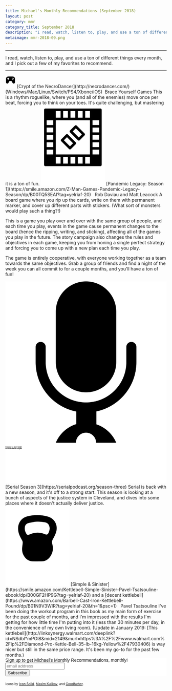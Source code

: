 ```yaml
---
title: Michael's Monthly Recommendations (September 2018)
layout: post
category: mmr
category_title: September 2018
description: "I read, watch, listen to, play, and use a ton of different things every month, and I pick out a few of my favorites to recommend."
metaimage: mmr-2018-09.png
---
```


-----

I read, watch, listen to, play, and use a ton of different things every month, and I pick out a few of my favorites to recommend.

-----


<img src="/images/icons/game.svg" class="mmr-icon" />
<span class="mmr-heading">
[Crypt of the NecroDancer](http://necrodancer.com/)
</span> (Windows/Mac/Linux/Switch/PS4/Xbone/iOS)&nbsp;<span class="mmr-creator">
Brace Yourself Games
</span>  
This is a rhythm roguelike, where you (and all of the enemies) move once per beat, forcing you to think on your toes.
It's quite challenging, but mastering it is a ton of fun.


<img src="/images/icons/boardgame.svg" class="mmr-icon" />
<span class="mmr-heading">
[Pandemic Legacy: Season 1](https://smile.amazon.com/Z-Man-Games-Pandemic-Legacy-Season/dp/B00TQ5SEAI?tag=yelriaf-20)
</span>&nbsp;<span class="mmr-creator">
Rob Daviau and Matt Leacock
</span>  
A board game where you rip up the cards, write on them with permanent marker, and cover up different parts with stickers.
(What sort of monsters would play such a thing?!)

This is a game you play over and over with the same group of people, and each time you play, events in the game cause permanent changes to the board (hence the ripping, writing, and sticking), affecting all of the games you play in the future.
The story campaign also changes the rules and objectives in each game, keeping you from honing a single perfect strategy and forcing you to come up with a new plan each time you play.

The game is entirely cooperative, with everyone working together as a team towards the same objectives.
Grab a group of friends and find a night of the week you can all commit to for a couple months, and you'll have a ton of fun!


<img src="/images/icons/podcast.svg" class="mmr-icon" />
<span class="mmr-heading">
[Serial Season 3](https://serialpodcast.org/season-three)
</span>  
Serial is back with a new season, and it's off to a strong start.
This season is looking at a bunch of aspects of the justice system in Cleveland, and dives into some places where it doesn't actually deliver justice.


<img src="/images/icons/kettlebell.svg" class="mmr-icon" />
<span class="mmr-heading">
[Simple & Sinister](https://smile.amazon.com/Kettlebell-Simple-Sinister-Pavel-Tsatsouline-ebook/dp/B00GF2HP9G?tag=yelriaf-20) and a [decent kettlebell](https://www.amazon.com/Barbell-Cast-Iron-Kettlebell-Pound/dp/B01N9V3WIR?tag=yelriaf-20&th=1&psc=1)
</span>&nbsp;<span class="mmr-creator">
Pavel Tsatsouline
</span>  
I've been doing the workout program in this book as my main form of exercise for the past couple of months, and I'm impressed with the results I'm getting for how little time I'm putting into it (less than 30 minutes per day, in the convenience of my own living room).  
(Update in January 2019: [This kettlebell](http://linksynergy.walmart.com/deeplink?id=NSdbl*mPOl8&mid=2149&murl=https%3A%2F%2Fwww.walmart.com%2Fip%2FDiamond-Pro-Kettle-Bell-35-lb-16kg-Yellow%2F47930406) is way nicer but still in the same price range. It's been my go-to for the past few months.)







<!-- Begin MailChimp Signup Form -->
<link href="//cdn-images.mailchimp.com/embedcode/horizontal-slim-10_7.css" rel="stylesheet" type="text/css">
<style type="text/css">
	#mc_embed_signup{background:#fff; clear:left; font:14px Helvetica,Arial,sans-serif; width:100%;}
	/* Add your own MailChimp form style overrides in your site stylesheet or in this style block.
	   We recommend moving this block and the preceding CSS link to the HEAD of your HTML file. */
</style>
<div id="mc_embed_signup">
<form action="https://michaelfairley.us18.list-manage.com/subscribe/post?u=c59023e4dfd2eb6b5bbf924b5&amp;id=2945a9984d" method="post" id="mc-embedded-subscribe-form" name="mc-embedded-subscribe-form" class="validate" target="_blank" novalidate>
    <div id="mc_embed_signup_scroll">
	<label for="mce-EMAIL">Sign up to get Michael's Monthly Recommendations, monthly!</label>
	<input type="email" value="" name="EMAIL" class="email" id="mce-EMAIL" placeholder="email address" required>
    <!-- real people should not fill this in and expect good things - do not remove this or risk form bot signups-->
    <div style="position: absolute; left: -5000px;" aria-hidden="true"><input type="text" name="b_c59023e4dfd2eb6b5bbf924b5_2945a9984d" tabindex="-1" value=""></div>
    <div class="clear"><input type="submit" value="Subscribe" name="subscribe" id="mc-embedded-subscribe" class="button"></div>
    </div>
</form>
</div>

<!--End mc_embed_signup-->

<span style="font-size: 10px;">Icons by <a href="https://thenounproject.com/SimpleIcons/">Icon Solid</a>, <a href="https://thenounproject.com/maxim221/">Maxim Kulikov</a>, and <a href="https://thenounproject.com/goodfather/">Goodfather</a>.</span>
